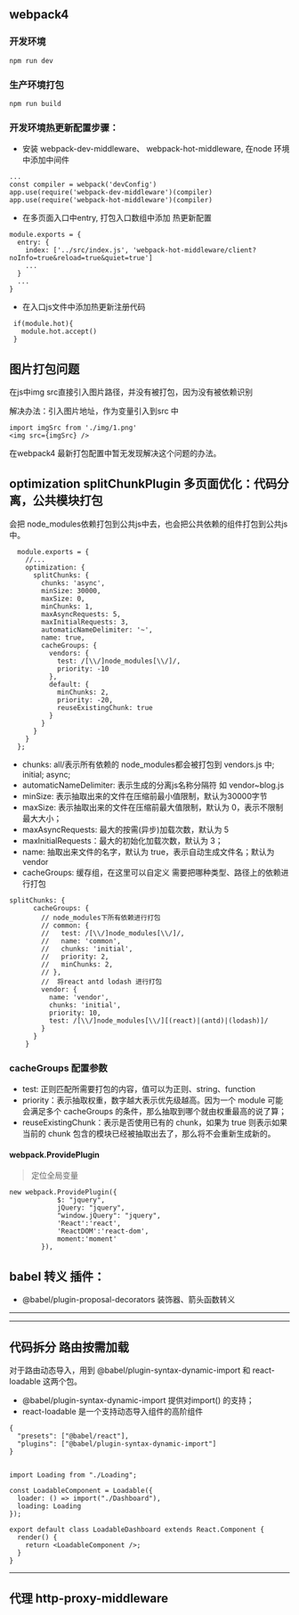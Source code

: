 ## webpack4

### 开发环境

```
npm run dev
```

### 生产环境打包
```
npm run build
```

### 开发环境热更新配置步骤：

- 安装 webpack-dev-middleware、 webpack-hot-middleware, 在node 环境中添加中间件

```
...
const compiler = webpack('devConfig')
app.use(require('webpack-dev-middleware')(compiler)
app.use(require('webpack-hot-middleware')(compiler)
```

- 在多页面入口中entry, 打包入口数组中添加 热更新配置
```
module.exports = {
  entry: {
    index: ['../src/index.js', 'webpack-hot-middleware/client?noInfo=true&reload=true&quiet=true']
    ...
  }
  ...
}
```

- 在入口js文件中添加热更新注册代码

```
 if(module.hot){
   module.hot.accept()
 }
```

## 图片打包问题
在js中img src直接引入图片路径，并没有被打包，因为没有被依赖识别

解决办法：引入图片地址，作为变量引入到src 中
```
import imgSrc from './img/1.png'
<img src={imgSrc} />
```

在webpack4 最新打包配置中暂无发现解决这个问题的办法。

## optimization splitChunkPlugin 多页面优化：代码分离，公共模块打包

会把 node_modules依赖打包到公共js中去，也会把公共依赖的组件打包到公共js中。



```
  module.exports = {
    //...
    optimization: {
      splitChunks: {
        chunks: 'async',
        minSize: 30000,
        maxSize: 0,
        minChunks: 1,
        maxAsyncRequests: 5,
        maxInitialRequests: 3,
        automaticNameDelimiter: '~',
        name: true,
        cacheGroups: {
          vendors: {
            test: /[\\/]node_modules[\\/]/,
            priority: -10
          },
          default: {
            minChunks: 2,
            priority: -20,
            reuseExistingChunk: true
          }
        }
      }
    }
  };
```
- chunks: all/表示所有依赖的 node_modules都会被打包到 vendors.js 中; initial; async;
- automaticNameDelimiter: 表示生成的分离js名称分隔符 如 vendor~blog.js
- minSize: 表示抽取出来的文件在压缩前最小值限制，默认为30000字节
- maxSize: 表示抽取出来的文件在压缩前最大值限制，默认为 0，表示不限制最大大小；
- maxAsyncRequests: 最大的按需(异步)加载次数，默认为 5
- maxInitialRequests：最大的初始化加载次数，默认为 3；
- name: 抽取出来文件的名字，默认为 true，表示自动生成文件名；默认为vendor
- cacheGroups: 缓存组，在这里可以自定义 需要把哪种类型、路径上的依赖进行打包

```
splitChunks: {
      cacheGroups: {
        // node_modules下所有依赖进行打包
        // common: {
        //   test: /[\\/]node_modules[\\/]/,
        //   name: 'common',
        //   chunks: 'initial',
        //   priority: 2,
        //   minChunks: 2,
        // },
        //  将react antd lodash 进行打包
        vendor: {
          name: 'vendor',
          chunks: 'initial',
          priority: 10,
          test: /[\\/]node_modules[\\/][(react)|(antd)|(lodash)]/
        }
      }
    }
```
### cacheGroups 配置参数

- test: 正则匹配所需要打包的内容，值可以为正则、string、function
- priority：表示抽取权重，数字越大表示优先级越高。因为一个 module 可能会满足多个 cacheGroups 的条件，那么抽取到哪个就由权重最高的说了算；
- reuseExistingChunk：表示是否使用已有的 chunk，如果为 true 则表示如果当前的 chunk 包含的模块已经被抽取出去了，那么将不会重新生成新的。

#### webpack.ProvidePlugin

> 定位全局变量

```
new webpack.ProvidePlugin({
			$: "jquery",
			jQuery: "jquery",
			"window.jQuery": "jquery",
			'React':'react',
			'ReactDOM':'react-dom',
			moment:'moment'
		}),
```

## babel 转义 插件：

- @babel/plugin-proposal-decorators 装饰器、箭头函数转义

------------------------
---------------------------------

## 代码拆分 路由按需加载

对于路由动态导入，用到 @babel/plugin-syntax-dynamic-import 和 react-loadable 这两个包。
- @babel/plugin-syntax-dynamic-import  提供对import() 的支持；
- react-loadable 是一个支持动态导入组件的高阶组件

```
{
  "presets": ["@babel/react"],
  "plugins": ["@babel/plugin-syntax-dynamic-import"]
}


import Loading from "./Loading";

const LoadableComponent = Loadable({
  loader: () => import("./Dashboard"),
  loading: Loading
});

export default class LoadableDashboard extends React.Component {
  render() {
    return <LoadableComponent />;
  }
}
```

--------------------

## 代理 http-proxy-middleware







